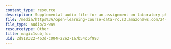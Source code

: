 ```yaml
---
content_type: resource
description: Supplemental audio file for an assignment on laboratory phonology.
file: /media/https%3A/open-learning-course-data-rc.s3.amazonaws.com/24-910-topics-in-linguistic-theory-laboratory-phonology-spring-2007/2d918322463dc00422e21a7b54c5f993_magic1subjfoc.wav
file_type: audio/x-wav
resourcetype: Other
title: magic1subjfoc
uid: 2d918322-463d-c004-22e2-1a7b54c5f993
---
```

